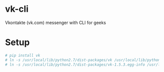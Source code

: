 # vk-cli
Vkontakte (vk.com) messenger with CLI for geeks
# Setup
```bash
# pip install vk
# ln -s /usr/local/lib/python2.7/dist-packages/vk /usr/local/lib/python3.4/dist-packages/
# ln -s /usr/local/lib/python2.7/dist-packages/vk-1.5.3.egg-info /usr/local/lib/python3.4/dist-packages/
```
